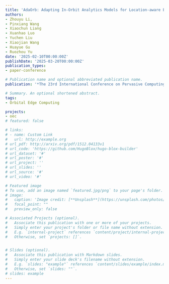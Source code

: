 ```yaml
---
title: 'AdaOrb: Adapting In-Orbit Analytics Models for Location-aware Earth Observation Tasks'
authors:
- Zhouyu Li, 
- Pinxiang Wang 
- Xiaochun Liang 
- Xuanhao Luo
- Yuchen Liu
- Xiaojian Wang
- Huayue Gu
- Ruozhou Yu
date: '2025-02-10T00:00:00Z'
publishDate: '2025-03-20T00:00:00Z'
publication_types:
- paper-conference

# Publication name and optional abbreviated publication name.
publication: '*The 23rd International Conference on Pervasive Computing and Communications (PerCom 2025)*'

# Summary. An optional shortened abstract.
tags:
- Orbital Edge Computing

projects:
- oec
# featured: false

# links:
# - name: Custom Link
#   url: http://example.org
# url_pdf: http://arxiv.org/pdf/1512.04133v1
# url_code: 'https://github.com/HugoBlox/hugo-blox-builder'
# url_dataset: '#'
# url_poster: '#'
# url_project: ''
# url_slides: ''
# url_source: '#'
# url_video: '#'

# Featured image
# To use, add an image named `featured.jpg/png` to your page's folder. 
# image:
#   caption: 'Image credit: [**Unsplash**](https://unsplash.com/photos/s9CC2SKySJM)'
#   focal_point: ""
#   preview_only: false

# Associated Projects (optional).
#   Associate this publication with one or more of your projects.
#   Simply enter your project's folder or file name without extension.
#   E.g. `internal-project` references `content/project/internal-project/index.md`.
#   Otherwise, set `projects: []`.


# Slides (optional).
#   Associate this publication with Markdown slides.
#   Simply enter your slide deck's filename without extension.
#   E.g. `slides: "example"` references `content/slides/example/index.md`.
#   Otherwise, set `slides: ""`.
# slides: example
---
```


<!-- This work is driven by the results in my [previous paper](/publication/conference-paper/) on LLMs.

{{% callout note %}}
Create your slides in Markdown - click the *Slides* button to check out the example.
{{% /callout %}}

Add the publication's **full text** or **supplementary notes** here. You can use rich formatting such as including [code, math, and images](https://docs.hugoblox.com/content/writing-markdown-latex/). -->
